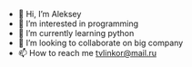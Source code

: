 - 👋 Hi, I’m Aleksey
- 👀 I’m interested in programming
- 🌱 I’m currently learning python
- 💞️ I’m looking to collaborate on big company
- 📫 How to reach me tvlinkor@mail.ru

<!---
linkortv/linkortv is a ✨ special ✨ repository because its `README.md` (this file) appears on your GitHub profile.
You can click the Preview link to take a look at your changes.
--->
